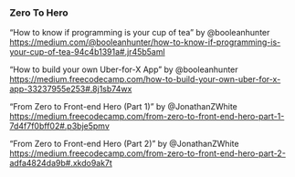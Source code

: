 ### Zero To Hero

“How to know if programming is your cup of tea” by @booleanhunter https://medium.com/@booleanhunter/how-to-know-if-programming-is-your-cup-of-tea-94c4b1391a#.jr45b5aml  

“How to build your own Uber-for-X App” by @booleanhunter https://medium.freecodecamp.com/how-to-build-your-own-uber-for-x-app-33237955e253#.8j1sb74wx

“From Zero to Front-end Hero (Part 1)” by @JonathanZWhite https://medium.freecodecamp.com/from-zero-to-front-end-hero-part-1-7d4f7f0bff02#.p3bje5pmv  

“From Zero to Front-end Hero (Part 2)” by @JonathanZWhite https://medium.freecodecamp.com/from-zero-to-front-end-hero-part-2-adfa4824da9b#.xkdo9ak7t


